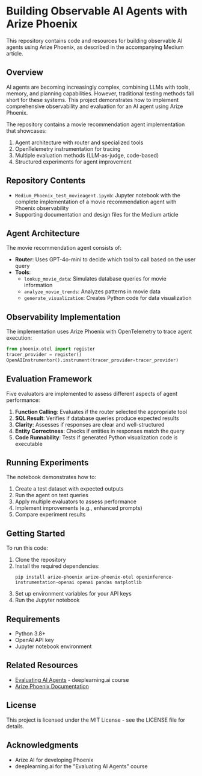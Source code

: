 # Building Observable AI Agents with Arize Phoenix

This repository contains code and resources for building observable AI agents using Arize Phoenix, as described in the accompanying Medium article.

## Overview

AI agents are becoming increasingly complex, combining LLMs with tools, memory, and planning capabilities. However, traditional testing methods fall short for these systems. This project demonstrates how to implement comprehensive observability and evaluation for an AI agent using Arize Phoenix.

The repository contains a movie recommendation agent implementation that showcases:

1. Agent architecture with router and specialized tools
2. OpenTelemetry instrumentation for tracing
3. Multiple evaluation methods (LLM-as-judge, code-based)
4. Structured experiments for agent improvement

## Repository Contents

- `Medium_Phoenix_test_movieagent.ipynb`: Jupyter notebook with the complete implementation of a movie recommendation agent with Phoenix observability
- Supporting documentation and design files for the Medium article

## Agent Architecture

The movie recommendation agent consists of:

- **Router**: Uses GPT-4o-mini to decide which tool to call based on the user query
- **Tools**:
  - `lookup_movie_data`: Simulates database queries for movie information
  - `analyze_movie_trends`: Analyzes patterns in movie data
  - `generate_visualization`: Creates Python code for data visualization

## Observability Implementation

The implementation uses Arize Phoenix with OpenTelemetry to trace agent execution:

```python
from phoenix.otel import register
tracer_provider = register()
OpenAIInstrumentor().instrument(tracer_provider=tracer_provider)
```

## Evaluation Framework

Five evaluators are implemented to assess different aspects of agent performance:

1. **Function Calling**: Evaluates if the router selected the appropriate tool
2. **SQL Result**: Verifies if database queries produce expected results
3. **Clarity**: Assesses if responses are clear and well-structured
4. **Entity Correctness**: Checks if entities in responses match the query
5. **Code Runnability**: Tests if generated Python visualization code is executable

## Running Experiments

The notebook demonstrates how to:

1. Create a test dataset with expected outputs
2. Run the agent on test queries
3. Apply multiple evaluators to assess performance
4. Implement improvements (e.g., enhanced prompts)
5. Compare experiment results

## Getting Started

To run this code:

1. Clone the repository
2. Install the required dependencies:
   ```
   pip install arize-phoenix arize-phoenix-otel openinference-instrumentation-openai openai pandas matplotlib
   ```
3. Set up environment variables for your API keys
4. Run the Jupyter notebook

## Requirements

- Python 3.8+
- OpenAI API key
- Jupyter notebook environment

## Related Resources

- [Evaluating AI Agents](https://learn.deeplearning.ai/courses/evaluating-ai-agents/) - deeplearning.ai course
- [Arize Phoenix Documentation](https://docs.arize.com/phoenix/)

## License

This project is licensed under the MIT License - see the LICENSE file for details.

## Acknowledgments

- Arize AI for developing Phoenix
- deeplearning.ai for the "Evaluating AI Agents" course

